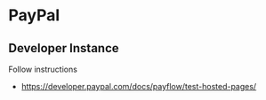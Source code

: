 # PayPal

## Developer Instance

Follow instructions

- https://developer.paypal.com/docs/payflow/test-hosted-pages/
